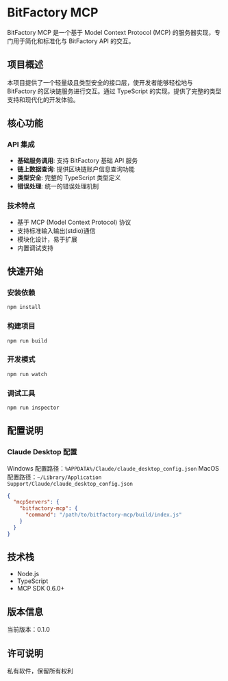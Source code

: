# BitFactory MCP

BitFactory MCP 是一个基于 Model Context Protocol (MCP) 的服务器实现，专门用于简化和标准化与 BitFactory API 的交互。

## 项目概述

本项目提供了一个轻量级且类型安全的接口层，使开发者能够轻松地与 BitFactory 的区块链服务进行交互。通过 TypeScript 的实现，提供了完整的类型支持和现代化的开发体验。

## 核心功能

### API 集成
- **基础服务调用**: 支持 BitFactory 基础 API 服务
- **链上数据查询**: 提供区块链账户信息查询功能
- **类型安全**: 完整的 TypeScript 类型定义
- **错误处理**: 统一的错误处理机制

### 技术特点
- 基于 MCP (Model Context Protocol) 协议
- 支持标准输入输出(stdio)通信
- 模块化设计，易于扩展
- 内置调试支持

## 快速开始

### 安装依赖
```bash
npm install
```

### 构建项目
```bash
npm run build
```

### 开发模式
```bash
npm run watch
```

### 调试工具
```bash
npm run inspector
```

## 配置说明

### Claude Desktop 配置
Windows 配置路径：`%APPDATA%/Claude/claude_desktop_config.json`
MacOS 配置路径：`~/Library/Application Support/Claude/claude_desktop_config.json`

```json
{
  "mcpServers": {
    "bitfactory-mcp": {
      "command": "/path/to/bitfactory-mcp/build/index.js"
    }
  }
}
```

## 技术栈
- Node.js
- TypeScript
- MCP SDK 0.6.0+


## 版本信息
当前版本：0.1.0

## 许可说明
私有软件，保留所有权利
